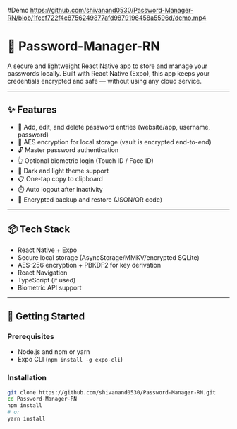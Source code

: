 #Demo
https://github.com/shivanand0530/Password-Manager-RN/blob/1fccf722f4c8756249877afd9879196458a5596d/demo.mp4

# 🔐 Password-Manager-RN

A secure and lightweight React Native app to store and manage your passwords locally. Built with React Native (Expo), this app keeps your credentials encrypted and safe — without using any cloud service.

---

## ✨ Features

- 🔑 Add, edit, and delete password entries (website/app, username, password)
- 🔐 AES encryption for local storage (vault is encrypted end-to-end)
- 🔓 Master password authentication
- 👆 Optional biometric login (Touch ID / Face ID)
- 🌙 Dark and light theme support
- 📋 One-tap copy to clipboard
- ⏱️ Auto logout after inactivity
- 📁 Encrypted backup and restore (JSON/QR code)

---

## 📦 Tech Stack

- React Native + Expo
- Secure local storage (AsyncStorage/MMKV/encrypted SQLite)
- AES-256 encryption + PBKDF2 for key derivation
- React Navigation
- TypeScript (if used)
- Biometric API support

---

## 🚀 Getting Started

### Prerequisites

- Node.js and npm or yarn
- Expo CLI (`npm install -g expo-cli`)

### Installation

```bash
git clone https://github.com/shivanand0530/Password-Manager-RN.git
cd Password-Manager-RN
npm install
# or
yarn install
